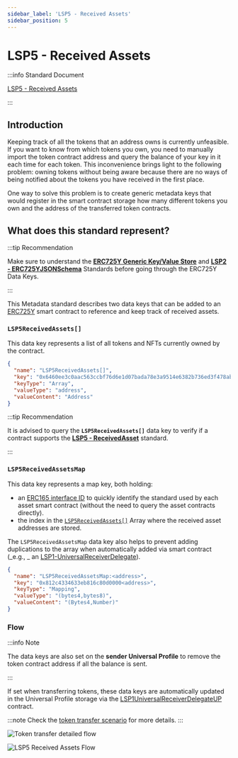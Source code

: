 ```yaml
---
sidebar_label: 'LSP5 - Received Assets'
sidebar_position: 5
---
```


# LSP5 - Received Assets

:::info Standard Document

[LSP5 - Received Assets](https://github.com/lukso-network/LIPs/blob/main/LSPs/LSP-5-ReceivedAssets.md)

:::

## Introduction

Keeping track of all the tokens that an address owns is currently unfeasible. If you want to know from which tokens you own, you need to manually import the token contract address and query the balance of your key in it each time for each token. This inconvenience brings light to the following problem: owning tokens without being aware because there are no ways of being notified about the tokens you have received in the first place.

One way to solve this problem is to create generic metadata keys that would register in the smart contract storage how many different tokens you own and the address of the transferred token contracts.

## What does this standard represent?

:::tip Recommendation

Make sure to understand the **[ERC725Y Generic Key/Value Store](../lsp-background/erc725.md#erc725y---generic-data-keyvalue-store)** and **[LSP2 - ERC725YJSONSchema](../generic-standards/lsp2-json-schema.md)** Standards before going through the ERC725Y Data Keys.

:::

This Metadata standard describes two data keys that can be added to an [ERC725Y](https://github.com/ethereum/EIPs/blob/master/EIPS/eip-725.md#erc725y) smart contract to reference and keep track of received assets.

### `LSP5ReceivedAssets[]`

This data key represents a list of all tokens and NFTs currently owned by the contract.

```json
{
  "name": "LSP5ReceivedAssets[]",
  "key": "0x6460ee3c0aac563ccbf76d6e1d07bada78e3a9514e6382b736ed3f478ab7b90b",
  "keyType": "Array",
  "valueType": "address",
  "valueContent": "Address"
}
```

:::tip Recommendation

It is advised to query the **`LSP5ReceivedAssets[]`** data key to verify if a contract supports the **[LSP5 - ReceivedAsset](./lsp5-received-assets.md)** standard.

:::

### `LSP5ReceivedAssetsMap`

This data key represents a map key, both holding:

- an [ERC165 interface ID](https://eips.ethereum.org/EIPS/eip-165) to quickly identify the standard used by each asset smart contract (without the need to query the asset contracts directly).
- the index in the [`LSP5ReceivedAssets[]`](#lsp5receivedassets-) Array where the received asset addresses are stored.

The `LSP5ReceivedAssetsMap` data key also helps to prevent adding duplications to the array when automatically added via smart contract (_e.g., _ an [LSP1-UniversalReceiverDelegate](../generic-standards/lsp1-universal-receiver-delegate.md)).

```json
{
  "name": "LSP5ReceivedAssetsMap:<address>",
  "key": "0x812c4334633eb816c80d0000<address>",
  "keyType": "Mapping",
  "valueType": "(bytes4,bytes8)",
  "valueContent": "(Bytes4,Number)"
}
```

### Flow

:::info Note

The data keys are also set on the **sender Universal Profile** to remove the token contract address if all the balance is sent.

:::

If set when transferring tokens, these data keys are automatically updated in the Universal Profile storage via the [LSP1UniversalReceiverDelegateUP](../../contracts/contracts/LSP1UniversalReceiver/LSP1UniversalReceiverDelegateUP/LSP1UniversalReceiverDelegateUP.md) contract.

:::note
Check the [token transfer scenario](../generic-standards/lsp1-universal-receiver-delegate#token-transfer-scenario) for more details.
:::

![Token transfer detailed flow](/img/standards/lsp5/detailed-token-transfer.jpeg)

![LSP5 Received Assets Flow](/img/standards/lsp5/lsp5-received-assets.jpeg)
